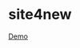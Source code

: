 # site4new

[Demo]([https://natashadihtiar.github.io/neww/](https://natashadihtiar.github.io/site4new/)https://natashadihtiar.github.io/site4new/)
